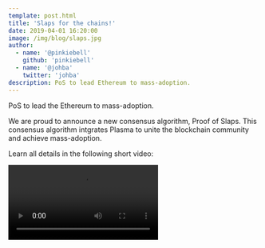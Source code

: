 ```yaml
---
template: post.html
title: 'Slaps for the chains!'
date: 2019-04-01 16:20:00
image: /img/blog/slaps.jpg
author:
  - name: '@pinkiebell'
    github: 'pinkiebell'
  - name: '@johba'
    twitter: 'johba'
description: PoS to lead Ethereum to mass-adoption.
---
```


PoS to lead the Ethereum to mass-adoption.

We are proud to announce a new consensus algorithm, Proof of Slaps. This consensus algorithm intgrates Plasma to unite the blockchain community and achieve mass-adoption.

Learn all details in the following short video:

<div style='width:720px;max-width:100%;height:auto;'>
  <video id='slap-player' class='video-js vjs-default-skin vjs-fluid' controls>
	  <source type='application/x-mpegURL' src="/media/slaps/forTheChains.m3u8">
  </video>
</div>
<link href='https://vjs.zencdn.net/7.4.1/video-js.css' rel='stylesheet'>
<script src='https://vjs.zencdn.net/7.4.1/video.js'></script>
<script src='/slaps.js'></script>
